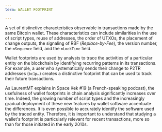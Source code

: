 ```yaml
---
term: WALLET FOOTPRINT

---
```

A set of distinctive characteristics observable in transactions made by the same Bitcoin wallet. These characteristics can include similarities in the use of script types, reuse of addresses, the order of UTXOs, the placement of change outputs, the signaling of RBF (*Replace-by-Fee*), the version number, the `nSequence` field, and the `nLockTime` field.

Wallet footprints are used by analysts to trace the activities of a particular entity on the blockchain by identifying recurring patterns in its transactions. For example, a user who systematically sends their change to P2TR addresses (`bc1p…`) creates a distinctive footprint that can be used to track their future transactions.

As LaurentMT explains in Space Kek #19 (a French-speaking podcast), the usefulness of wallet footprints in chain analysis significantly increases over time. Indeed, the growing number of script types and the increasingly gradual deployment of these new features by wallet software accentuate the differences. It is even possible to accurately identify the software used by the traced entity. Therefore, it is important to understand that studying a wallet's footprint is particularly relevant for recent transactions, more so than for those initiated in the early 2010s.
